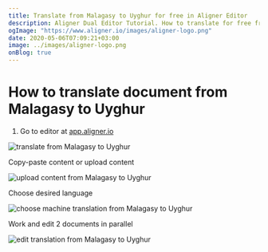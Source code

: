 ```yaml
---
title: Translate from Malagasy to Uyghur for free in Aligner Editor
description: Aligner Dual Editor Tutorial. How to translate for free from Malagasy to Uyghur. Aligner is multilingual document management platform. 
ogImage: "https://www.aligner.io/images/aligner-logo.png"
date: 2020-05-06T07:09:21+03:00
image: ../images/aligner-logo.png
onBlog: true
---
```


# How to translate document from Malagasy to Uyghur

1. Go to editor at [app.aligner.io](https://app.aligner.io "Aligner App web page")

![translate from Malagasy to Uyghur](../aligner-blank-editor.png "translate from Malagasy to Uyghur")

Copy-paste content or upload content

![upload content from Malagasy to Uyghur](../aligner-uploaded-document.png "upload content from Malagasy to Uyghur")

Choose desired language

![choose machine translation from Malagasy to Uyghur](../aligner-language-dropdown.png "choose machine translation from Malagasy to Uyghur")

Work and edit 2 documents in parallel

![edit translation from Malagasy to Uyghur](../aligner-double-sitded-editor.png "edit translation from Malagasy to Uyghur")

